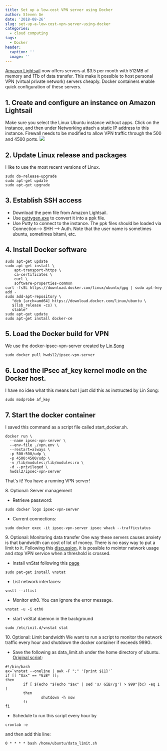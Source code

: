 ```yaml
---
title: Set up a low-cost VPN server using Docker
author: Steven Ge
date: '2018-08-26'
slug: set-up-a-low-cost-vpn-server-using-docker
categories:
  - cloud computing
tags:
  - Docker
header:
  caption: ''
  image: ''
---
```


[Amazon Lightsail](https://lightsail.aws.amazon.com/) now offers servers at $3.5 per month with 512MB of memory and 1Tb of data transfer. This make it possible to host personal VPN (virtual private network) servers cheaply. Docker containers enable quick configuration of these servers. 

1\. Create and configure an instance on Amazon Lightsail
---------------------------
Make sure you select the Linux Ubuntu instance without apps. Click on the instance, and then under Networking attach a static IP address to this instance. Firewall needs to be modified to allow VPN traffic through the 500 and 4500 ports. 
![ ](/img/vpn1.png)

2\. Update Linux release and packages
---------------------------
I like to use the most recent versions of Linux.
```
sudo do-release-upgrade
sudo apt-get update
sudo apt-get upgrade
```
3\. Establish SSH access
---------------------------
 - Download the pem file from Amazon Lightsail. 
 - Use [puttygen.exe](https://www.chiark.greenend.org.uk/~sgtatham/putty/latest.html) to convert it into a ppk file.
 - Use Putty to connect to the instance.  The ppk files should be loaded via Connection--> SHH --> Auth. Note that the user name is sometimes ubuntu, sometimes bitami, etc.
 
4\. Install Docker software
---------------------------
```
sudo apt-get update
sudo apt-get install \
    apt-transport-https \
    ca-certificates \
    curl \
    software-properties-common
curl -fsSL https://download.docker.com/linux/ubuntu/gpg | sudo apt-key add -
sudo add-apt-repository \
   "deb [arch=amd64] https://download.docker.com/linux/ubuntu \
   $(lsb_release -cs) \
   stable"
sudo apt-get update
sudo apt-get install docker-ce
```

5\. Load the Docker build for VPN
------------------------------
We use the docker-ipsec-vpn-server created by [Lin Song](https://github.com/hwdsl2/docker-ipsec-vpn-server)
```
sudo docker pull hwdsl2/ipsec-vpn-server
```

6\. Load the IPsec af_key kernel modle on the Docker host. 
-------------------------------
I have no idea what this means but I just did this as instructed by Lin Song:
```
sudo modprobe af_key
```

7\. Start the docker container
------------------------------
I saved this command as a script file called start_docker.sh.
```
docker run \
  --name ipsec-vpn-server \
  --env-file ./vpn.env \
  --restart=always \
  -p 500:500/udp \
  -p 4500:4500/udp \
  -v /lib/modules:/lib/modules:ro \
  -d --privileged \
  hwdsl2/ipsec-vpn-server
```
That's it!  You have a running VPN server!   


8\. Optional: Server management

 - Retrieve password:
```  
sudo docker logs ipsec-vpn-server
```
 - Current connections:
 
 ```
 sudo docker exec -it ipsec-vpn-server ipsec whack --trafficstatus
 ```
 
9\. Optional: Monitoring data transfer
One way these servers causes anxiety is that bandwidth can cost of lot of money. There is no easy way to put a limit to it. 
Following this [discussion](https://www.digitalocean.com/community/questions/can-i-make-my-server-automatically-suspend-if-it-hits-the-bandwidth-limit), it is possible to mointor network usage and stop VPN service when a threshold is crossed. 
 
 - Install vnStat following this [page](https://www.howtoforge.com/tutorial/vnstat-network-monitoring-ubuntu/)
 
 ```
 sudo pat-get install vnstat
 ```
 
 - List network interfaces:
 
 ```
 vnstt --iflist
 ```
 - Monitor eth0. You can ignore the error message.
 
 ```
 vnstat -u -i eth0
 ```
 - start vnStat daemon in the background
 
 ```
 sudo /etc/init.d/vnstat stat
 ```

10\. Optional: Limit bandwidth
We want to run a script to monitor the network traffic every hour and shutdown the docker container if exceeds 999G. 
 - Save the following as data_limit.sh under the home directory of ubuntu. [Original script](https://pastebin.com/2vXMBaSi):
```
#!/bin/bash
ax=`vnstat --oneline | awk -F ";" '{print $11}'`
if [[ "$ax" == *GiB* ]];
then
        if [ $(echo "$(echo "$ax" | sed 's/ GiB//g') > 999"|bc) -eq 1 ]
        then
                shutdown -h now
        fi
fi
```
 - Schedule to run this script every hour by 
 ```
 crontab -e
 ```
 and then add this line:
 ```
 0 * * * * bash /home/ubuntu/data_limit.sh
 ```
 




